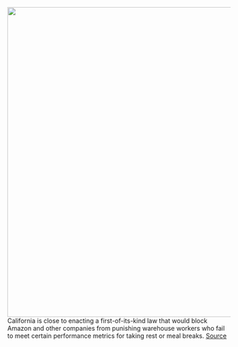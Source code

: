 <img src='https://cdn.vox-cdn.com/thumbor/MfN-lJ0S14Pk9yVMThLbUNCGKPk=/0x0:3000x2000/1200x800/filters:focal(1260x760:1740x1240)/cdn.vox-cdn.com/uploads/chorus_image/image/69835224/acastro_190920_1777_amazon_0001.0.0.png' width='700px' /><br/>
California is close to enacting a first-of-its-kind law that would block Amazon and other companies from punishing warehouse workers who fail to meet certain performance metrics for taking rest or meal breaks.
<a href='https://www.theverge.com/2021/9/9/22664846/amazon-labor-algorithms-warehouse-newsom-california-senate'> Source <a/>